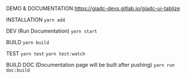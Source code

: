 DEMO & DOCUMENTATION
https://giadc-devs.gitlab.io/giadc-ui-tablize

INSTALLATION
`yarn add `

DEV (Run Documentation)
`yarn start`

BUILD
`yarn build`

TEST
`yarn test`
`yarn test:watch`

BUILD DOC (Documentation page will be built after pushing)
`yarn run doc:build`
